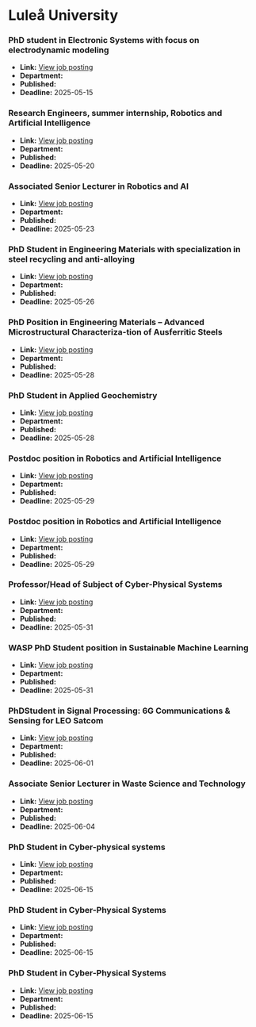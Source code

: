 # Luleå University

### PhD student in Electronic Systems with focus on electrodynamic modeling
- **Link:** [View job posting](https://www.ltu.se/en/about-ltu/work-at-ltu/vacant-positions#item-9055)
- **Department:** 
- **Published:** 
- **Deadline:** 2025-05-15

### Research Engineers, summer internship, Robotics and Artificial Intelligence
- **Link:** [View job posting](https://www.ltu.se/en/about-ltu/work-at-ltu/vacant-positions#item-9013)
- **Department:** 
- **Published:** 
- **Deadline:** 2025-05-20

### Associated Senior Lecturer in Robotics and AI
- **Link:** [View job posting](https://www.ltu.se/en/about-ltu/work-at-ltu/vacant-positions#item-9093)
- **Department:** 
- **Published:** 
- **Deadline:** 2025-05-23

### PhD Student in Engineering Materials with specialization in steel recycling and anti-alloying
- **Link:** [View job posting](https://www.ltu.se/en/about-ltu/work-at-ltu/vacant-positions#item-9079)
- **Department:** 
- **Published:** 
- **Deadline:** 2025-05-26

### PhD Position in Engineering Materials – Advanced Microstructural Characteriza-tion of Ausferritic Steels
- **Link:** [View job posting](https://www.ltu.se/en/about-ltu/work-at-ltu/vacant-positions#item-9090)
- **Department:** 
- **Published:** 
- **Deadline:** 2025-05-28

### PhD Student in Applied Geochemistry
- **Link:** [View job posting](https://www.ltu.se/en/about-ltu/work-at-ltu/vacant-positions#item-9123)
- **Department:** 
- **Published:** 
- **Deadline:** 2025-05-28

### Postdoc position in Robotics and Artificial Intelligence
- **Link:** [View job posting](https://www.ltu.se/en/about-ltu/work-at-ltu/vacant-positions#item-9125)
- **Department:** 
- **Published:** 
- **Deadline:** 2025-05-29

### Postdoc position in Robotics and Artificial Intelligence
- **Link:** [View job posting](https://www.ltu.se/en/about-ltu/work-at-ltu/vacant-positions#item-9128)
- **Department:** 
- **Published:** 
- **Deadline:** 2025-05-29

### ​​Professor/Head of Subject of Cyber-Physical Systems​
- **Link:** [View job posting](https://www.ltu.se/en/about-ltu/work-at-ltu/vacant-positions#item-8922)
- **Department:** 
- **Published:** 
- **Deadline:** 2025-05-31

### WASP PhD Student position in Sustainable Machine Learning
- **Link:** [View job posting](https://www.ltu.se/en/about-ltu/work-at-ltu/vacant-positions#item-9028)
- **Department:** 
- **Published:** 
- **Deadline:** 2025-05-31

### PhDStudent in Signal Processing: 6G Communications & Sensing for LEO Satcom
- **Link:** [View job posting](https://www.ltu.se/en/about-ltu/work-at-ltu/vacant-positions#item-8973)
- **Department:** 
- **Published:** 
- **Deadline:** 2025-06-01

### Associate Senior Lecturer in Waste Science and Technology
- **Link:** [View job posting](https://www.ltu.se/en/about-ltu/work-at-ltu/vacant-positions#item-9115)
- **Department:** 
- **Published:** 
- **Deadline:** 2025-06-04

### PhD Student in Cyber-physical systems
- **Link:** [View job posting](https://www.ltu.se/en/about-ltu/work-at-ltu/vacant-positions#item-9076)
- **Department:** 
- **Published:** 
- **Deadline:** 2025-06-15

### PhD Student in Cyber-Physical Systems
- **Link:** [View job posting](https://www.ltu.se/en/about-ltu/work-at-ltu/vacant-positions#item-9104)
- **Department:** 
- **Published:** 
- **Deadline:** 2025-06-15

### PhD Student in Cyber-Physical Systems
- **Link:** [View job posting](https://www.ltu.se/en/about-ltu/work-at-ltu/vacant-positions#item-9107)
- **Department:** 
- **Published:** 
- **Deadline:** 2025-06-15

